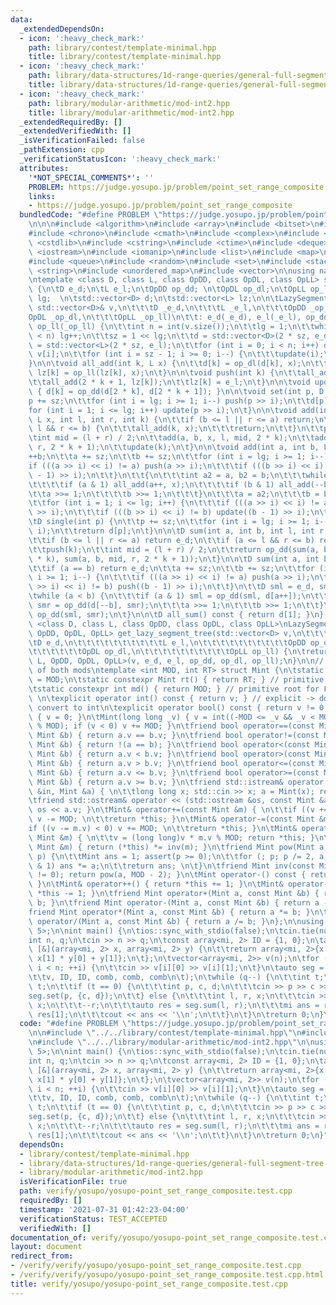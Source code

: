 ```yaml
---
data:
  _extendedDependsOn:
  - icon: ':heavy_check_mark:'
    path: library/contest/template-minimal.hpp
    title: library/contest/template-minimal.hpp
  - icon: ':heavy_check_mark:'
    path: library/data-structures/1d-range-queries/general-full-segment-tree.hpp
    title: library/data-structures/1d-range-queries/general-full-segment-tree.hpp
  - icon: ':heavy_check_mark:'
    path: library/modular-arithmetic/mod-int2.hpp
    title: library/modular-arithmetic/mod-int2.hpp
  _extendedRequiredBy: []
  _extendedVerifiedWith: []
  _isVerificationFailed: false
  _pathExtension: cpp
  _verificationStatusIcon: ':heavy_check_mark:'
  attributes:
    '*NOT_SPECIAL_COMMENTS*': ''
    PROBLEM: https://judge.yosupo.jp/problem/point_set_range_composite
    links:
    - https://judge.yosupo.jp/problem/point_set_range_composite
  bundledCode: "#define PROBLEM \"https://judge.yosupo.jp/problem/point_set_range_composite\"\
    \n\n\n#include <algorithm>\n#include <array>\n#include <bitset>\n#include <cassert>\n\
    #include <chrono>\n#include <cmath>\n#include <complex>\n#include <cstdio>\n#include\
    \ <cstdlib>\n#include <cstring>\n#include <ctime>\n#include <deque>\n#include\
    \ <iostream>\n#include <iomanip>\n#include <list>\n#include <map>\n#include <numeric>\n\
    #include <queue>\n#include <random>\n#include <set>\n#include <stack>\n#include\
    \ <string>\n#include <unordered_map>\n#include <vector>\n\nusing namespace std;\n\
    \ntemplate <class D, class L, class OpDD, class OpDL, class OpLL> struct LazySegmentTree\
    \ {\n\tD e_d;\n\tL e_l;\n\tOpDD op_dd; \n\tOpDL op_dl;\n\tOpLL op_ll;\n\tint sz,\
    \ lg;  \n\tstd::vector<D> d;\n\tstd::vector<L> lz;\n\n\tLazySegmentTree(const\
    \ std::vector<D>& v,\n\t\t\tD _e_d,\n\t\t\tL _e_l,\n\t\t\tOpDD _op_dd,\n\t\t\t\
    OpDL _op_dl,\n\t\t\tOpLL _op_ll)\n\t\t: e_d(_e_d), e_l(_e_l), op_dd(_op_dd), op_dl(_op_dl),\
    \ op_ll(_op_ll) {\n\t\tint n = int(v.size());\n\t\tlg = 1;\n\t\twhile ((1 << lg)\
    \ < n) lg++;\n\t\tsz = 1 << lg;\n\t\td = std::vector<D>(2 * sz, e_d);\n\t\tlz\
    \ = std::vector<L>(2 * sz, e_l);\n\t\tfor (int i = 0; i < n; i++) d[sz + i] =\
    \ v[i];\n\t\tfor (int i = sz - 1; i >= 0; i--) {\n\t\t\tupdate(i);\n\t\t}\n\t\
    }\n\n\tvoid all_add(int k, L x) {\n\t\td[k] = op_dl(d[k], x);\n\t\tif (k < sz)\
    \ lz[k] = op_ll(lz[k], x);\n\t}\n\n\tvoid push(int k) {\n\t\tall_add(2 * k, lz[k]);\n\
    \t\tall_add(2 * k + 1, lz[k]);\n\t\tlz[k] = e_l;\n\t}\n\n\tvoid update(int k)\
    \ { d[k] = op_dd(d[2 * k], d[2 * k + 1]); }\n\n\tvoid set(int p, D x) {\n\t\t\
    p += sz;\n\t\tfor (int i = lg; i >= 1; i--) push(p >> i);\n\t\td[p] = x;\n\t\t\
    for (int i = 1; i <= lg; i++) update(p >> i);\n\t}\n\n\tvoid add(int a, int b,\
    \ L x, int l, int r, int k) {\n\t\tif (b <= l || r <= a) return;\n\t\tif (a <=\
    \ l && r <= b) {\n\t\t\tall_add(k, x);\n\t\t\treturn;\n\t\t}\n\t\tpush(k);\n\t\
    \tint mid = (l + r) / 2;\n\t\tadd(a, b, x, l, mid, 2 * k);\n\t\tadd(a, b, x, mid,\
    \ r, 2 * k + 1);\n\t\tupdate(k);\n\t}\n\n\tvoid add(int a, int b, L x) {\n\t\t\
    ++b;\n\t\ta += sz;\n\t\tb += sz;\n\t\tfor (int i = lg; i >= 1; i--) {\n\t\t\t\
    if (((a >> i) << i) != a) push(a >> i);\n\t\t\tif (((b >> i) << i) != b) push((b\
    \ - 1) >> i);\n\t\t}\n\t\t{\n\t\t\tint a2 = a, b2 = b;\n\t\t\twhile (a < b) {\n\
    \t\t\t\tif (a & 1) all_add(a++, x);\n\t\t\t\tif (b & 1) all_add(--b, x);\n\t\t\
    \t\ta >>= 1;\n\t\t\t\tb >>= 1;\n\t\t\t}\n\t\t\ta = a2;\n\t\t\tb = b2;\n\t\t}\n\
    \t\tfor (int i = 1; i <= lg; i++) {\n\t\t\tif (((a >> i) << i) != a) update(a\
    \ >> i);\n\t\t\tif (((b >> i) << i) != b) update((b - 1) >> i);\n\t\t}\n\t}\n\n\
    \tD single(int p) {\n\t\tp += sz;\n\t\tfor (int i = lg; i >= 1; i--) push(p >>\
    \ i);\n\t\treturn d[p];\n\t}\n\n\tD sum(int a, int b, int l, int r, int k) {\n\
    \t\tif (b <= l || r <= a) return e_d;\n\t\tif (a <= l && r <= b) return d[k];\n\
    \t\tpush(k);\n\t\tint mid = (l + r) / 2;\n\t\treturn op_dd(sum(a, b, l, mid, 2\
    \ * k), sum(a, b, mid, r, 2 * k + 1));\n\t}\n\n\tD sum(int a, int b) {\n\t\t++b;\n\
    \t\tif (a == b) return e_d;\n\t\ta += sz;\n\t\tb += sz;\n\t\tfor (int i = lg;\
    \ i >= 1; i--) {\n\t\t\tif (((a >> i) << i) != a) push(a >> i);\n\t\t\tif (((b\
    \ >> i) << i) != b) push((b - 1) >> i);\n\t\t}\n\t\tD sml = e_d, smr = e_d;\n\t\
    \twhile (a < b) {\n\t\t\tif (a & 1) sml = op_dd(sml, d[a++]);\n\t\t\tif (b & 1)\
    \ smr = op_dd(d[--b], smr);\n\t\t\ta >>= 1;\n\t\t\tb >>= 1;\n\t\t}\n\t\treturn\
    \ op_dd(sml, smr);\n\t}\n\n\tD all_sum() const { return d[1]; }\n};\n\ntemplate\
    \ <class D, class L, class OpDD, class OpDL, class OpLL>\nLazySegmentTree<D, L,\
    \ OpDD, OpDL, OpLL> get_lazy_segment_tree(std::vector<D> v,\n\t\t\t\t\t\t\t\t\t\
    \tD e_d,\n\t\t\t\t\t\t\t\t\t\tL e_l,\n\t\t\t\t\t\t\t\t\t\tOpDD op_dd,\n\t\t\t\t\
    \t\t\t\t\t\tOpDL op_dl,\n\t\t\t\t\t\t\t\t\t\tOpLL op_ll) {\n\treturn LazySegmentTree<D,\
    \ L, OpDD, OpDL, OpLL>(v, e_d, e_l, op_dd, op_dl, op_ll);\n}\n\n// 5 is a root\
    \ of both mods\ntemplate <int MOD, int RT> struct Mint {\n\tstatic const int mod\
    \ = MOD;\n\tstatic constexpr Mint rt() { return RT; } // primitive root for FFT\n\
    \tstatic constexpr int md() { return MOD; } // primitive root for FFT\n\tint v;\
    \ \n\texplicit operator int() const { return v; } // explicit -> don't silently\
    \ convert to int\n\texplicit operator bool() const { return v != 0; }\n\tMint()\
    \ { v = 0; }\n\tMint(long long _v) { v = int((-MOD <= _v && _v < MOD) ? _v : _v\
    \ % MOD); if (v < 0) v += MOD; }\n\tfriend bool operator==(const Mint &a, const\
    \ Mint &b) { return a.v == b.v; }\n\tfriend bool operator!=(const Mint &a, const\
    \ Mint &b) { return !(a == b); }\n\tfriend bool operator<(const Mint &a, const\
    \ Mint &b) { return a.v < b.v; }\n\tfriend bool operator>(const Mint &a, const\
    \ Mint &b) { return a.v > b.v; }\n\tfriend bool operator<=(const Mint &a, const\
    \ Mint &b) { return a.v <= b.v; }\n\tfriend bool operator>=(const Mint &a, const\
    \ Mint &b) { return a.v >= b.v; }\n\tfriend std::istream& operator >> (std::istream\
    \ &in, Mint &a) { \n\t\tlong long x; std::cin >> x; a = Mint(x); return in; }\n\
    \tfriend std::ostream& operator << (std::ostream &os, const Mint &a) { return\
    \ os << a.v; }\n\tMint& operator+=(const Mint &m) { \n\t\tif ((v += m.v) >= MOD)\
    \ v -= MOD; \n\t\treturn *this; }\n\tMint& operator-=(const Mint &m) { \n\t\t\
    if ((v -= m.v) < 0) v += MOD; \n\t\treturn *this; }\n\tMint& operator*=(const\
    \ Mint &m) { \n\t\tv = (long long)v * m.v % MOD; return *this; }\n\tMint& operator/=(const\
    \ Mint &m) { return (*this) *= inv(m); }\n\tfriend Mint pow(Mint a, long long\
    \ p) {\n\t\tMint ans = 1; assert(p >= 0);\n\t\tfor (; p; p /= 2, a *= a) if (p\
    \ & 1) ans *= a;\n\t\treturn ans; \n\t}\n\tfriend Mint inv(const Mint &a) { assert(a.v\
    \ != 0); return pow(a, MOD - 2); }\n\tMint operator-() const { return Mint(-v);\
    \ }\n\tMint& operator++() { return *this += 1; }\n\tMint& operator--() { return\
    \ *this -= 1; }\n\tfriend Mint operator+(Mint a, const Mint &b) { return a +=\
    \ b; }\n\tfriend Mint operator-(Mint a, const Mint &b) { return a -= b; }\n\t\
    friend Mint operator*(Mint a, const Mint &b) { return a *= b; }\n\tfriend Mint\
    \ operator/(Mint a, const Mint &b) { return a /= b; }\n};\n\nusing mi = Mint<998244353,\
    \ 5>;\n\nint main() {\n\tios::sync_with_stdio(false);\n\tcin.tie(nullptr);\n\t\
    int n, q;\n\tcin >> n >> q;\n\tconst array<mi, 2> ID = {1, 0};\n\tauto comb =\
    \ [&](array<mi, 2> x, array<mi, 2> y) {\n\t\treturn array<mi, 2>{x[0] * y[0],\
    \ x[1] * y[0] + y[1]};\n\t};\n\tvector<array<mi, 2>> v(n);\n\tfor (int i = 0;\
    \ i < n; ++i) {\n\t\tcin >> v[i][0] >> v[i][1];\n\t}\n\tauto seg = get_lazy_segment_tree(\n\
    \t\tv, ID, ID, comb, comb, comb\n\t);\n\twhile (q--) {\n\t\tint t;\n\t\tcin >>\
    \ t;\n\t\tif (t == 0) {\n\t\t\tint p, c, d;\n\t\t\tcin >> p >> c >> d;\n\t\t\t\
    seg.set(p, {c, d});\n\t\t} else {\n\t\t\tint l, r, x;\n\t\t\tcin >> l >> r >>\
    \ x;\n\t\t\t--r;\n\t\t\tauto res = seg.sum(l, r);\n\t\t\tmi ans = res[0] * x +\
    \ res[1];\n\t\t\tcout << ans << '\\n';\n\t\t}\n\t}\n\treturn 0;\n}\n"
  code: "#define PROBLEM \"https://judge.yosupo.jp/problem/point_set_range_composite\"\
    \n\n#include \"../../library/contest/template-minimal.hpp\"\n#include \"../../library/data-structures/1d-range-queries/general-full-segment-tree.hpp\"\
    \n#include \"../../library/modular-arithmetic/mod-int2.hpp\"\n\nusing mi = Mint<998244353,\
    \ 5>;\n\nint main() {\n\tios::sync_with_stdio(false);\n\tcin.tie(nullptr);\n\t\
    int n, q;\n\tcin >> n >> q;\n\tconst array<mi, 2> ID = {1, 0};\n\tauto comb =\
    \ [&](array<mi, 2> x, array<mi, 2> y) {\n\t\treturn array<mi, 2>{x[0] * y[0],\
    \ x[1] * y[0] + y[1]};\n\t};\n\tvector<array<mi, 2>> v(n);\n\tfor (int i = 0;\
    \ i < n; ++i) {\n\t\tcin >> v[i][0] >> v[i][1];\n\t}\n\tauto seg = get_lazy_segment_tree(\n\
    \t\tv, ID, ID, comb, comb, comb\n\t);\n\twhile (q--) {\n\t\tint t;\n\t\tcin >>\
    \ t;\n\t\tif (t == 0) {\n\t\t\tint p, c, d;\n\t\t\tcin >> p >> c >> d;\n\t\t\t\
    seg.set(p, {c, d});\n\t\t} else {\n\t\t\tint l, r, x;\n\t\t\tcin >> l >> r >>\
    \ x;\n\t\t\t--r;\n\t\t\tauto res = seg.sum(l, r);\n\t\t\tmi ans = res[0] * x +\
    \ res[1];\n\t\t\tcout << ans << '\\n';\n\t\t}\n\t}\n\treturn 0;\n}"
  dependsOn:
  - library/contest/template-minimal.hpp
  - library/data-structures/1d-range-queries/general-full-segment-tree.hpp
  - library/modular-arithmetic/mod-int2.hpp
  isVerificationFile: true
  path: verify/yosupo/yosupo-point_set_range_composite.test.cpp
  requiredBy: []
  timestamp: '2021-07-31 01:42:23-04:00'
  verificationStatus: TEST_ACCEPTED
  verifiedWith: []
documentation_of: verify/yosupo/yosupo-point_set_range_composite.test.cpp
layout: document
redirect_from:
- /verify/verify/yosupo/yosupo-point_set_range_composite.test.cpp
- /verify/verify/yosupo/yosupo-point_set_range_composite.test.cpp.html
title: verify/yosupo/yosupo-point_set_range_composite.test.cpp
---
```

